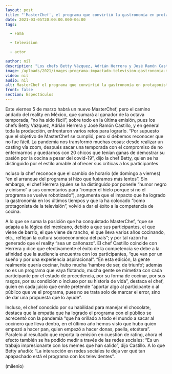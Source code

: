 ```yaml
---
layout: post
title: "'MasterChef', el programa que convirtió la gastronomía en protagonista de la televisión"
date: 2021-03-05T20:00:00.000-06:00
tags:

  - Fama

  - television

  - actor

author: nil
description: "Los chefs Betty Vázquez, Adrián Herrera y José Ramón Castillo hablan de la experiencia de hacer una competencia de cocina en plena pandemia y el efecto que ha logrado. "
image: /uploads/2021/images-programa-impactado-television-gastronomia-mexicana.jpg
video: nil
audio: nil
alt: MasterChef el programa que convirtió la gastronomía en protagonista de la televisión
front: false
section: Espectáculos
---
```


Este viernes 5 de marzo habrá un nuevo MasterChef, pero el camino andado del reality en México, que sumará al ganador de la octava temporada, “no ha sido fácil”, sobre todo en la última emisión, pues los chefs Betty Vázquez, Adrián Herrera y José Ramón Castillo, y en general toda la producción, enfrentaron varios retos para lograrlo. “Por supuesto que el objetivo de MasterChef se cumplió, pero sí debemos reconocer que no fue fácil. La pandemia nos transformó muchas cosas: desde realizar un casting vía zoom, después sacar una temporada con el compromiso de no enfermarnos y quedarnos con 20 chicos que tenían ganas de demostrar su pasión por la cocina a pesar del covid-19”, dijo la chef Betty, quien se ha distinguido por el estilo amable al ofrecer sus críticas a los participantes

ncluso la chef reconoce que el cambio de horario (de domingo a viernes) “en el arranque del programa sí hizo que fuéramos más lentos”. Sin embargo, el chef Herrera (quien se ha distinguido por ponerle “humor negro y cinismo” a sus comentarios para “romper el hielo porque si no el programa se vuelve robotizado”), argumenta que el impacto que ha logrado la gastronomía en los últimos tiempos y que la ha colocado “como protagonista de la televisión”, volvió a dar el éxito a la competencia de cocina.

A lo que se suma la posición que ha conquistado MasterChef, “que se adapta a la lógica del mexicano, debido a que sus participantes, el que viene de barrio, el que viene de rancho, el que lleva varios años cocinando, etc., reflejan la cultura socioeconómica del país”; y por tal razón ha generado que el reality “sea un cañonazo”. El chef Castillo coincide con Herrera y dice que efectivamente el éxito de la competencia se debe a la afinidad que la audiencia encuentra con los participantes, “que van por un sueño y por una experiencia aspiracional”. “En esta edición, la gente realmente quería cocinar, hubo mucha ‘hambre de ser, de triunfo’; además no es un programa que vaya flotando, mucha gente se mimetiza con cada participante por el estado de procedencia, por su forma de cocinar, por sus rasgos, por su condición o incluso por su historia de vida”, destaca el chef, quien en
cada juicio que emite pretende “aportar algo al participante o al público que ve el programa, pues no se trata solo de marcar el error, sino de dar una propuesta que lo ayude”.

Incluso, el chef conocido por su habilidad para manejar el chocolate, destaca que la empatía que ha logrado el programa con el público se acrecentó con la pandemia “que ha orillado a todo el mundo a sacar al cocinero que lleva dentro, en el último año hemos visto que hubo quien empezó a hacer pan, quien empezó a hacer donas, paella, etcétera”. Paralelo al resultado que reporta la emisión en cuestión de rating, ahora el efecto también se ha podido medir a través de las redes sociales: “Es un trabajo impresionante con los memes que han salido”, dijo Castillo. A lo que Betty añadió: “La interacción en redes sociales te deja ver qué tan apapachado está el programa con los televidentes”.

(milenio)